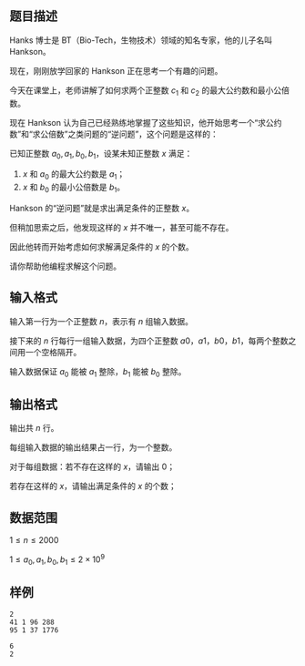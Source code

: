 ## 题目描述

Hanks 博士是 BT（Bio-Tech，生物技术）领域的知名专家，他的儿子名叫 Hankson。

现在，刚刚放学回家的 Hankson 正在思考一个有趣的问题。

今天在课堂上，老师讲解了如何求两个正整数 $c_1$ 和 $c_2$ 的最大公约数和最小公倍数。

现在 Hankson 认为自己已经熟练地掌握了这些知识，他开始思考一个“求公约数”和“求公倍数”之类问题的“逆问题”，这个问题是这样的：

已知正整数 $a_0,a_1,b_0,b_1$，设某未知正整数 $x$ 满足：

1. $x$ 和 $a_0$ 的最大公约数是 $a_1$；
2. $x$ 和 $b_0$ 的最小公倍数是 $b_1$。

Hankson 的“逆问题”就是求出满足条件的正整数 $x$。

但稍加思索之后，他发现这样的 $x$ 并不唯一，甚至可能不存在。

因此他转而开始考虑如何求解满足条件的 $x$ 的个数。

请你帮助他编程求解这个问题。

## 输入格式

输入第一行为一个正整数 $n$，表示有 $n$ 组输入数据。

接下来的 $n$ 行每行一组输入数据，为四个正整数 $a0，a1，b0，b1$，每两个整数之间用一个空格隔开。

输入数据保证 $a_0$ 能被 $a_1$ 整除，$b_1$ 能被 $b_0$ 整除。

## 输出格式

输出共 $n$ 行。

每组输入数据的输出结果占一行，为一个整数。

对于每组数据：若不存在这样的 $x$，请输出 $0$；

若存在这样的 $x$，请输出满足条件的 $x$ 的个数；

## 数据范围

$1 \leq n \leq 2000$

$1 \leq a_0,a_1,b_0,b_1 \leq 2 \times 10^9$

## 样例

```input1
2
41 1 96 288
95 1 37 1776
```

```output1
6
2
```

